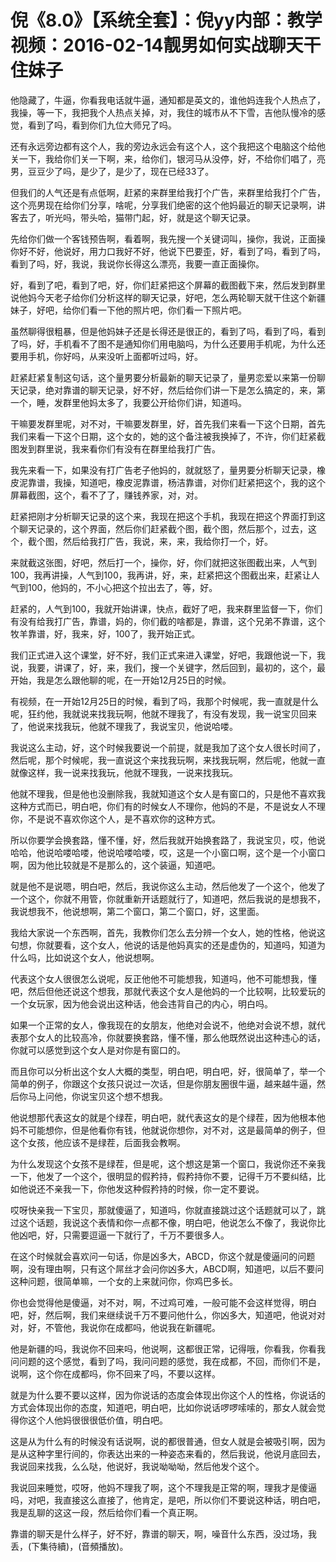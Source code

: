 # 倪《8.0》【系统全套】：倪yy内部：教学视频：2016-02-14靓男如何实战聊天干住妹子

他隐藏了，牛逼，你看我电话就牛逼，通知都是英文的，谁他妈连我个人热点了，我操，等一下，我把我个人热点关掉，对，我住的城市从不下雪，吉他队慢冷的感觉，看到了吗，看到你们九位大师兄了吗。

还有永远旁边都有这个人，我的旁边永远会有这个人，这个我把这个电脑这个给他关一下，我给你们关一下啊，来，给你们，银河马从没停，好，不给你们唱了，亮男，豆豆少了吗，是少了，是少了，现在已经33了。

但我们的人气还是有点低啊，赶紧的来群里给我打个广告，来群里给我打个广告，这个亮男现在给你们分享，啥呢，分享我们绝密的这个他妈最近的聊天记录啊，讲客去了，听光吗，带头哈，猫带门起，好，就是这个聊天记录。

先给你们做一个客钱预告啊，看着啊，我先搜一个关键词叫，操你，我说，正面操你好不好，他说好，用力口我好不好，他说下巴要歪，好，看到了吗，看到了吗，看到了吗，好，我说，我说你长得这么漂亮，我要一直正面操你。

好，看到了吧，看到了吧，好，你们赶紧把这个屏幕的截图截下来，然后发到群里说他妈今天老子给你们分析这样的聊天记录，好吧，怎么两轮聊天就干住这个新疆妹子，好吧，给你们看一下他的照片吧，你们看一下照片吧。

虽然聊得很粗暴，但是他妈妹子还是长得还是很正的，看到了吗，看到了吗，看到了吗，好，手机看不了图不是通知你们用电脑吗，为什么还要用手机呢，为什么还要用手机，你好吗，从来没听上面都听过吗，好。

赶紧赶紧复制这句话，这个量男要分析最新的聊天记录了，量男恋爱以来第一份聊天记录，绝对靠谱的聊天记录，好不好，然后给你们讲一下是怎么搞定的，来，第一个，睡，发群里他妈太多了，我要公开给你们讲，知道吗。

干嘛要发群里呢，对不对，干嘛要发群里，好，首先我们来看一下这个日期，首先我们来看一下这个日期，这个女的，她的这个备注被我换掉了，不许，你们赶紧截图发到群里说，我来看你们有没有在群里给我打广告。

我先来看一下，如果没有打广告老子他妈的，就就怒了，量男要分析聊天记录，橡皮泥靠谱，我操，知道吧，橡皮泥靠谱，杨洁靠谱，对你们赶紧把这个，我的这个屏幕截图，这个，看不了了，赚钱养家，对，对。

赶紧把刚才分析聊天记录的这个来，我现在把这个手机，我现在把这个界面打到这个聊天记录的，这个界面，然后你们赶紧截个图，截个图，然后那个，过去，这个，截个图，然后给我打广告，我说，来，来，我给你打一个，好。

来就截这张图，好吧，然后打一个，操你，好，你们就把这张图截出来，人气到100，我再讲操，人气到100，我再讲，好，来，赶紧把这个图截出来，赶紧让人气到100，他妈的，不小心把这个拉出去了，等，好。

赶紧的，人气到100，我就开始讲课，快点，截好了吧，我来群里监督一下，你们有没有给我打广告，靠谱，妈的，你们截的啥都是，靠谱，这个兄弟不靠谱，这个牧羊靠谱，好，我来，好，100了，我开始正式。

我们正式进入这个课堂，好不好，我们正式来进入课堂，好吧，我跟他说一下，我说，我要，讲课了，好，来，我们，搜一个关键字，然后回到，最初的，这个，最开始，我是怎么跟他聊的呢，在一开始12月25日的时候。

有视频，在一开始12月25日的时候，看到了吗，我那个时候呢，我一直就是什么呢，狂约他，我就说来找我玩啊，他就不理我了，有没有发现，我一说宝贝回来了，他说来找我玩，他就不理我了，我说宝贝，他说哈喽。

我说这么主动，好，这个时候我要说一个前提，就是我加了这个女人很长时间了，然后呢，那个时候呢，我一直说这个来找我玩啊，来找我玩啊，然后呢，他就一直就像这样，我一说来找我玩，他就不理我，一说来找我玩。

他就不理我，但是他也没删除我，我就知道这个女人是有窗口的，只是他不喜欢我这种方式而已，明白吧，你们有的时候女人不理你，他妈的不是，不是说女人不理你，不是说不喜欢你这个人，是不喜欢你的这种方式。

所以你要学会换套路，懂不懂，好，然后我就开始换套路了，我说宝贝，哎，他说哈哈，他说哈喽哈喽，他说哈喽哈喽，哎，这是一个小窗口啊，这个是一个小窗口啊，因为他比较就是不是那么的，这个装逼，知道吧。

就是他不是说嗯，明白吧，然后，我说你这么主动，然后他发了一个这个，他发了一个这个，你就不用管，你就重新开话题就行了，知道吧，然后我说的是想我不，我说想我不，他说想啊，第二个窗口，第二个窗口，好，这里面。

我给大家说一个东西啊，首先，我教你们怎么去分辨一个女人，她的性格，他说这句想，你就要看，这个女人，他说的话是他妈真实的还是虚伪的，知道吗，知道为什么吗，比如说这个女人，他说想啊。

代表这个女人很很怎么说呢，反正他他不可能想我，知道吗，他不可能想我，懂吧，然后但他还说这个想我，那就代表这个女人是他妈的一个比较啊，比较爱玩的一个女玩家，因为他会说出这种话，他会违背自己的内心，明白吗。

如果一个正常的女人，像我现在的女朋友，他绝对会说不，他绝对会说不想，就代表那个女人的比较高冷，你就要换套路，懂不懂，那么他既然说出这种违心的话，你就可以感觉到这个女人是对你是有窗口的。

而且你可以分析出这个女人大概的类型，明白吧，明白吧，好，很简单了，举一个简单的例子，你跟这个女孩只说过一次话，但是你朋友圈很牛逼，越来越牛逼，然后你马上问他，你说宝贝这个想不想我。

他说想那代表这女的就是个绿茬，明白吧，就代表这女的是个绿茬，因为他根本他妈不可能想你，但是他看你有钱，他就说你想你，对不对，这是最简单的例子，但这个女孩，他应该不是绿茬，后面我会教啊。

为什么发现这个女孩不是绿茬，但是呢，这个想这是第一个窗口，我说你还不亲我一下，他发了一个这个，很明显的假矜持，假矜持你不要，记得千万不要纠结，比如他说还不亲我一下，你他发这种假矜持的时候，你一定不要说。

哎呀快亲我一下宝贝，那就傻逼了，知道吗，你就直接跳过这个话题就可以了，跳过这个话题，我说这个表情和你一点都不像，明白吧，他说怎么不像了，我说你比他凶吧，好，只需要逗逼一下就行了，千万不要很多人。

在这个时候就会喜欢问一句话，你是凶多大，ABCD，你这个就是傻逼问的问题啊，没有理由啊，只有这个屌丝才会问你凶多大，ABCD啊，知道吧，以后不要问这种问题，很简单嘛，一个女的上来就问你，你鸡巴多长。

你也会觉得他是傻逼，对不对，啊，不过鸡可难，一般可能不会这样觉得，明白吧，好，然后啊，我们来继续说千万不要问他什么，你凶多大，知道吧，他说对对对，好，不管他，我说你在成都吗，他说我在新疆呢。

他是新疆的吗，我说你不回来吗，他说啊，这都很正常，记得哦，你看我，你看我问问题的这个感觉，看到了吗，我问问题的感觉，我在成都，不回，而你们不是，说啊，这个你在成都吗，你不回来了吗，不要以这样。

就是为什么要不要以这样，因为你说话的态度会体现出你这个人的性格，你说话的方式会体现出你的态度，知道吧，明白吧，比如你说话啰啰嗦嗦的，那女人就会觉得你这个人他妈很很很低价值，明白吧。

这是从为什么有的时候没有话说啊，说的都很普通，但女人就是会被吸引啊，因为是从这种字里行间的，你表达出来的一种姿态来看的，然后我说，他说月底回去，我说回来找我，么么哒，他说好，我说呦呦呦，然后他发个这个。

我说回来睡觉，哎呀，他妈不理我了啊，这个不理我是正常的啊，理我才是傻逼吗，对吧，我直接这么直接了，他肯定，是吧，所以你们不要说这种话，明白吧，我是乱聊的这这一段，然后给你们看一个真正啊。

靠谱的聊天是什么样子，好不好，靠谱的聊天，啊，噪音什么东西，没过场，我丢，(下集待續)，(音頻播放)。

